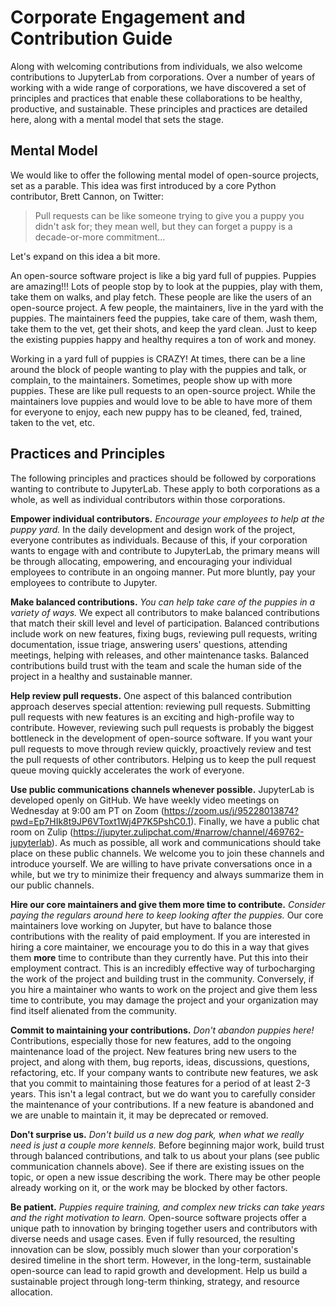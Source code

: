 # Corporate Engagement and Contribution Guide

Along with welcoming contributions from individuals, we also welcome
contributions to JupyterLab from corporations. Over a number of years of working
with a wide range of corporations, we have discovered a set of principles and
practices that enable these collaborations to be healthy, productive, and
sustainable. These principles and practices are detailed here, along with a
mental model that sets the stage.

## Mental Model

We would like to offer the following mental model of open-source projects, set
as a parable. This idea was first introduced by a core Python contributor, Brett
Cannon, on Twitter:

> Pull requests can be like someone trying to give you a puppy you didn't ask
> for; they mean well, but they can forget a puppy is a decade-or-more commitment…

Let's expand on this idea a bit more.

An open-source software project is like a big yard full of puppies. Puppies are
amazing!!! Lots of people stop by to look at the puppies, play with them, take
them on walks, and play fetch. These people are like the users of an open-source
project. A few people, the maintainers, live in the yard with the puppies. The
maintainers feed the puppies, take care of them, wash them, take them to the
vet, get their shots, and keep the yard clean. Just to keep the existing puppies
happy and healthy requires a ton of work and money.

Working in a yard full of puppies is CRAZY! At times, there can be a line around
the block of people wanting to play with the puppies and talk, or complain, to
the maintainers. Sometimes, people show up with more puppies. These are like pull
requests to an open-source project. While the maintainers love puppies and would
love to be able to have more of them for everyone to enjoy, each new puppy has
to be cleaned, fed, trained, taken to the vet, etc.

## Practices and Principles

The following principles and practices should be followed by corporations
wanting to contribute to JupyterLab. These apply to both corporations as a
whole, as well as individual contributors within those corporations.

**Empower individual contributors.** _Encourage your employees to help at the
puppy yard._ In the daily development and design work of the project, everyone
contributes as individuals. Because of this, if your corporation wants to engage
with and contribute to JupyterLab, the primary means will be through allocating,
empowering, and encouraging your individual employees to contribute in an
ongoing manner. Put more bluntly, pay your employees to contribute to Jupyter.

**Make balanced contributions.** _You can help take care of the puppies in a
variety of ways._ We expect all contributors to make balanced contributions that
match their skill level and level of participation. Balanced contributions
include work on new features, fixing bugs, reviewing pull requests, writing
documentation, issue triage, answering users' questions, attending meetings,
helping with releases, and other maintenance tasks. Balanced contributions build
trust with the team and scale the human side of the project in a healthy and
sustainable manner.

**Help review pull requests.** One aspect of this balanced contribution approach
deserves special attention: reviewing pull requests. Submitting pull requests
with new features is an exciting and high-profile way to contribute. However,
reviewing such pull requests is probably the biggest bottleneck in the
development of open-source software. If you want your pull requests to move
through review quickly, proactively review and test the pull requests of other
contributors. Helping us to keep the pull request queue moving quickly
accelerates the work of everyone.

**Use public communications channels whenever possible.** JupyterLab is
developed openly on GitHub. We have weekly video meetings on Wednesday at 9:00
am PT on Zoom (https://zoom.us/j/95228013874?pwd=Ep7HIk8t9JP6VToxt1Wj4P7K5PshC0.1).
Finally, we have a public chat room on Zulip (https://jupyter.zulipchat.com/#narrow/channel/469762-jupyterlab).
As much as possible, all work and communications should take place on these public
channels. We welcome you to join these channels and introduce yourself.
We are willing to have private conversations once in a while, but we
try to minimize their frequency and always summarize them in our
public channels.

**Hire our core maintainers and give them more time to contribute.** _Consider
paying the regulars around here to keep looking after the puppies._ Our core
maintainers love working on Jupyter, but have to balance those contributions
with the reality of paid employment. If you are interested in hiring a core
maintainer, we encourage you to do this in a way that gives them **more** time
to contribute than they currently have. Put this into their employment contract.
This is an incredibly effective way of turbocharging the work of the project and
building trust in the community. Conversely, if you hire a maintainer who wants
to work on the project and give them less time to contribute, you may damage the
project and your organization may find itself alienated from the community.

**Commit to maintaining your contributions.** _Don't abandon puppies here!_
Contributions, especially those for new features, add to the ongoing maintenance
load of the project. New features bring new users to the project, and along with
them, bug reports, ideas, discussions, questions, refactoring, etc. If your
company wants to contribute new features, we ask that you commit to maintaining
those features for a period of at least 2-3 years. This isn't a legal contract,
but we do want you to carefully consider the maintenance of your contributions.
If a new feature is abandoned and we are unable to maintain it, it may be
deprecated or removed.

**Don't surprise us.** _Don't build us a new dog park, when what we really need
is just a couple more kennels._ Before beginning major work, build trust through
balanced contributions, and talk to us about your plans (see public
communication channels above). See if there are existing issues on the topic, or
open a new issue describing the work. There may be other people already working
on it, or the work may be blocked by other factors.

**Be patient.** _Puppies require training, and complex new tricks can take years
and the right motivation to learn._ Open-source software projects offer a unique
path to innovation by bringing together users and contributors with diverse
needs and usage cases. Even if fully resourced, the resulting innovation can be
slow, possibly much slower than your corporation's desired timeline in the short
term. However, in the long-term, sustainable open-source can lead to rapid
growth and development. Help us build a sustainable project through long-term
thinking, strategy, and resource allocation.
